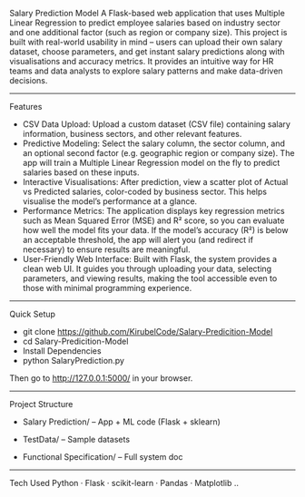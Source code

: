 Salary Prediction Model
A Flask-based web application that uses Multiple Linear Regression to predict employee salaries based on industry sector and one additional factor (such as region or company size). This project is built with real-world usability in mind – users can upload their own salary dataset, choose parameters, and get instant salary predictions along with visualisations and accuracy metrics. It provides an intuitive way for HR teams and data analysts to explore salary patterns and make data-driven decisions. 

--------

Features
- CSV Data Upload: Upload a custom dataset (CSV file) containing salary information, business sectors, and other relevant features.
- Predictive Modeling: Select the salary column, the sector column, and an optional second factor (e.g. geographic region or company size). The app will train a Multiple Linear Regression model on the fly to predict salaries based on these inputs.
- Interactive Visualisations: After prediction, view a scatter plot of Actual vs Predicted salaries, color-coded by business sector. This helps visualise the model’s performance at a glance.
- Performance Metrics: The application displays key regression metrics such as Mean Squared Error (MSE) and R² score, so you can evaluate how well the model fits your data. If the model’s accuracy (R²) is below an acceptable threshold, the app will alert you (and redirect if necessary) to ensure results are meaningful.
- User-Friendly Web Interface: Built with Flask, the system provides a clean web UI. It guides you through uploading your data, selecting parameters, and viewing results, making the tool accessible even to those with minimal programming experience.


-------

Quick Setup
- git clone https://github.com/KirubelCode/Salary-Predicition-Model
- cd Salary-Predicition-Model
- Install Dependencies
- python SalaryPrediction.py
  
Then go to http://127.0.0.1:5000/ in your browser.


------

Project Structure
- Salary Prediction/ – App + ML code (Flask + sklearn)

- TestData/ – Sample datasets

- Functional Specification/ – Full system doc

------

Tech Used
Python · Flask · scikit-learn · Pandas · Matplotlib ..

